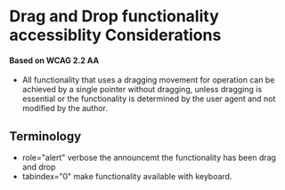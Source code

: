 # Drag and Drop functionality accessiblity Considerations
#### Based on WCAG 2.2 AA 
* All functionality that uses a dragging movement for operation can be achieved by a single pointer without dragging, unless dragging is essential or the functionality is determined by the user agent and not modified by the author.
## Terminology
* role="alert" verbose the announcemt the functionality has been drag and drop
* tabindex="0" make functionality available with keyboard.
